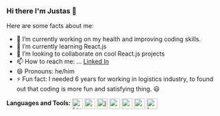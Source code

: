 ### Hi there I'm Justas 👋


Here are some facts about me:

- 🔭 I’m currently working on my health and improving coding skills. 
- 🌱 I’m currently learning React.js
- 👯 I’m looking to collaborate on cool React.js projects 
- 📫 How to reach me: ... [Linked In](https://www.linkedin.com/in/justas-titovec-69877517a/)
- 😄 Pronouns: he/him
- ⚡ Fun fact: I needed 6 years for working in logistics industry, to found out that coding is more fun and satisfying thing. 😃

**Languages and Tools:**
<img align="center" alt="html5" width="25px" src="https://cdn.jsdelivr.net/npm/simple-icons@3.2.0/icons/html5.svg" />
<img align="center" alt="css" width="25px" src="https://cdn.jsdelivr.net/npm/simple-icons@3.2.0/icons/css3.svg" />
<img align="center" alt="javascript" width="25px" src="https://cdn.jsdelivr.net/npm/simple-icons@3.2.0/icons/javascript.svg" />
<img align="center" alt="nodejs" width="25px" src="https://cdn.jsdelivr.net/npm/simple-icons@3.2.0/icons/node-dot-js.svg" />
<img align="center" alt="reactjs" width="25px" src="https://cdn.jsdelivr.net/npm/simple-icons@3.2.0/icons/react.svg" />
<img align="center" alt="vuejs" width="25px" src="https://cdn.jsdelivr.net/npm/simple-icons@3.2.0/icons/vue-dot-js.svg" />
<img align="center" alt="bootstrap" width="25px" src="https://cdn.jsdelivr.net/npm/simple-icons@3.2.0/icons/bootstrap.svg" />



